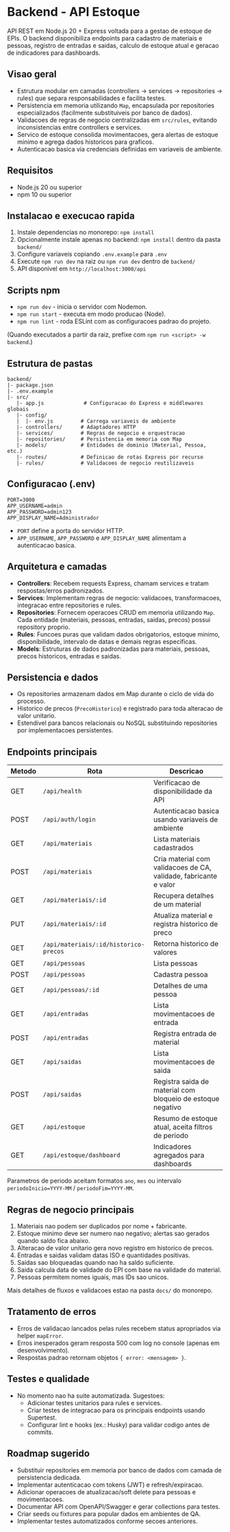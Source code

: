 # Backend - API Estoque

API REST em Node.js 20 + Express voltada para a gestao de estoque de EPIs. O backend disponibiliza endpoints para cadastro de materiais e pessoas, registro de entradas e saidas, calculo de estoque atual e geracao de indicadores para dashboards.

## Visao geral
- Estrutura modular em camadas (controllers -> services -> repositories -> rules) que separa responsabilidades e facilita testes.
- Persistencia em memoria utilizando `Map`, encapsulada por repositories especializados (facilmente substituiveis por banco de dados).
- Validacoes de regras de negocio centralizadas em `src/rules`, evitando inconsistencias entre controllers e services.
- Servico de estoque consolida movimentacoes, gera alertas de estoque minimo e agrega dados historicos para graficos.
- Autenticacao basica via credenciais definidas em variaveis de ambiente.

## Requisitos
- Node.js 20 ou superior
- npm 10 ou superior

## Instalacao e execucao rapida
1. Instale dependencias no monorepo: `npm install`
2. Opcionalmente instale apenas no backend: `npm install` dentro da pasta `backend/`
3. Configure variaveis copiando `.env.example` para `.env`
4. Execute `npm run dev` na raiz ou `npm run dev` dentro de `backend/`
5. API disponivel em `http://localhost:3000/api`

## Scripts npm
- `npm run dev` - inicia o servidor com Nodemon.
- `npm run start` - executa em modo producao (Node).
- `npm run lint` - roda ESLint com as configuracoes padrao do projeto.

(Quando executados a partir da raiz, prefixe com `npm run <script> -w backend`.)

## Estrutura de pastas
```
backend/
|- package.json
|- .env.example
|- src/
   |- app.js             # Configuracao do Express e middlewares globais
   |- config/
   |  |- env.js         # Carrega variaveis de ambiente
   |- controllers/      # Adaptadores HTTP
   |- services/         # Regras de negocio e orquestracao
   |- repositories/     # Persistencia em memoria com Map
   |- models/           # Entidades de dominio (Material, Pessoa, etc.)
   |- routes/           # Definicao de rotas Express por recurso
   |- rules/            # Validacoes de negocio reutilizaveis
```

## Configuracao (.env)
```
PORT=3000
APP_USERNAME=admin
APP_PASSWORD=admin123
APP_DISPLAY_NAME=Administrador
```
- `PORT` define a porta do servidor HTTP.
- `APP_USERNAME`, `APP_PASSWORD` e `APP_DISPLAY_NAME` alimentam a autenticacao basica.

## Arquitetura e camadas
- **Controllers**: Recebem requests Express, chamam services e tratam respostas/erros padronizados.
- **Services**: Implementam regras de negocio: validacoes, transformacoes, integracao entre repositories e rules.
- **Repositories**: Fornecem operacoes CRUD em memoria utilizando `Map`. Cada entidade (materiais, pessoas, entradas, saidas, precos) possui repository proprio.
- **Rules**: Funcoes puras que validam dados obrigatorios, estoque minimo, disponibilidade, intervalo de datas e demais regras especificas.
- **Models**: Estruturas de dados padronizadas para materiais, pessoas, precos historicos, entradas e saidas.

## Persistencia e dados
- Os repositories armazenam dados em Map durante o ciclo de vida do processo.
- Historico de precos (`PrecoHistorico`) e registrado para toda alteracao de valor unitario.
- Estendivel para bancos relacionais ou NoSQL substituindo repositories por implementacoes persistentes.

## Endpoints principais
| Metodo | Rota | Descricao |
|--------|------|-----------|
| GET | `/api/health` | Verificacao de disponibilidade da API |
| POST | `/api/auth/login` | Autenticacao basica usando variaveis de ambiente |
| GET | `/api/materiais` | Lista materiais cadastrados |
| POST | `/api/materiais` | Cria material com validacoes de CA, validade, fabricante e valor |
| GET | `/api/materiais/:id` | Recupera detalhes de um material |
| PUT | `/api/materiais/:id` | Atualiza material e registra historico de preco |
| GET | `/api/materiais/:id/historico-precos` | Retorna historico de valores |
| GET | `/api/pessoas` | Lista pessoas |
| POST | `/api/pessoas` | Cadastra pessoa |
| GET | `/api/pessoas/:id` | Detalhes de uma pessoa |
| GET | `/api/entradas` | Lista movimentacoes de entrada |
| POST | `/api/entradas` | Registra entrada de material |
| GET | `/api/saidas` | Lista movimentacoes de saida |
| POST | `/api/saidas` | Registra saida de material com bloqueio de estoque negativo |
| GET | `/api/estoque` | Resumo de estoque atual, aceita filtros de periodo |
| GET | `/api/estoque/dashboard` | Indicadores agregados para dashboards |

Parametros de periodo aceitam formatos `ano`, `mes` ou intervalo `periodoInicio=YYYY-MM` / `periodoFim=YYYY-MM`.

## Regras de negocio principais
1. Materiais nao podem ser duplicados por nome + fabricante.
2. Estoque minimo deve ser numero nao negativo; alertas sao gerados quando saldo fica abaixo.
3. Alteracao de valor unitario gera novo registro em historico de precos.
4. Entradas e saidas validam datas ISO e quantidades positivas.
5. Saidas sao bloqueadas quando nao ha saldo suficiente.
6. Saida calcula data de validade do EPI com base na validade do material.
7. Pessoas permitem nomes iguais, mas IDs sao unicos.

Mais detalhes de fluxos e validacoes estao na pasta `docs/` do monorepo.

## Tratamento de erros
- Erros de validacao lancados pelas rules recebem status apropriados via helper `mapError`.
- Erros inesperados geram resposta 500 com log no console (apenas em desenvolvimento).
- Respostas padrao retornam objetos `{ error: <mensagem> }`.

## Testes e qualidade
- No momento nao ha suite automatizada. Sugestoes:
  - Adicionar testes unitarios para rules e services.
  - Criar testes de integracao para os principais endpoints usando Supertest.
  - Configurar lint e hooks (ex.: Husky) para validar codigo antes de commits.

## Roadmap sugerido
- Substituir repositories em memoria por banco de dados com camada de persistencia dedicada.
- Implementar autenticacao com tokens (JWT) e refresh/expiracao.
- Adicionar operacoes de atualizacao/soft delete para pessoas e movimentacoes.
- Documentar API com OpenAPI/Swagger e gerar collections para testes.
- Criar seeds ou fixtures para popular dados em ambientes de QA.
- Implementar testes automatizados conforme secoes anteriores.
